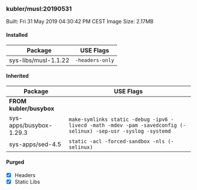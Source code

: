 ### kubler/musl:20190531

Built: Fri 31 May 2019 04:30:42 PM CEST
Image Size: 2.17MB

#### Installed
Package | USE Flags
--------|----------
sys-libs/musl-1.1.22 | `-headers-only`
#### Inherited
Package | USE Flags
--------|----------
**FROM kubler/busybox** |
sys-apps/busybox-1.29.3 | `make-symlinks static -debug -ipv6 -livecd -math -mdev -pam -savedconfig (-selinux) -sep-usr -syslog -systemd`
sys-apps/sed-4.5 | `static -acl -forced-sandbox -nls (-selinux)`

#### Purged
- [x] Headers
- [x] Static Libs

